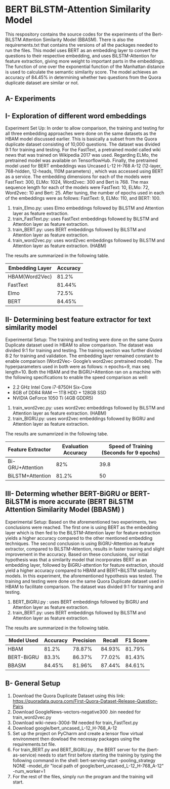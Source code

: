 BERT BiLSTM-Attention Similarity Model
======================================


This respository contains the source codes for the experiments of the Bert-BiLSTM Attention Similarity Model (BBASM). There is also the requirements.txt that contains the versions of all the packages needed to run the files. This model uses BERT as an embedding layer to convert the questions to their respective embedding, and uses BiLSTM-Attention for feature extraction, giving more weight to important parts in the embeddings.  The function of one over the exponential function of the Manhattan distance is used to calculate the semantic similarity score. The model achieves an accuracy  of 84.45% in determining whether two questions from the Quora duplicate dataset are similar or not.

A- Experiments
--------------

I- Exploration of different word embeddings
--------------------------------------------

Experiment Set Up: In order to allow comparison, the training and testing for all three embedding approaches were done on the same datasets as the HBAM model discussed
earlier. This is basically a subset from the Quora duplicate dataset consisting of 10,000 questions. The dataset was divided 9:1 for training and testing. For the FastText, a pretrained model called wiki news that was trained on Wikipedia 2017 was used. Regarding ELMo, the pretrained model was available on TensorflowHub. Finally, the pretrained model used for BERT embeddings was Uncased L-12 H-768 A-12 (12-layer, 768-hidden, 12-heads, 110M parameters) , which was accessed using BERT as a service. The embedding dimensions for each of the models were FastText: 300, ELMo: 1024, Word2vec: 300 and Bert is 768. The max sequence length for each of the models were FastText: 10, ELMo: 72, Word2vec: 10 and Bert: 25. After tuning, the number of epochs used in each of the embeddings were as follows: FastText: 9, ELMo: 110, and BERT: 100.

1) train_Elmo.py: uses Elmo embeddings followed by BiLSTM and Attention layer as feature extraction.
2) train_FastText.py: uses FastText embeddings followed by BiLSTM and Attention layer as feature extraction.
3) train_BERT.py: uses BERT embeddings followed by BiLSTM and Attention layer as feature extraction.
4) train_word2vec.py: uses word2vec embeddings followed by BiLSTM and Attention layer as feature extraction. (HABM)

The results are summarized in the following table. 

|Embedding Layer| Accuracy|
| -----------   | --------|
|HBAM(Word2Vec)  |  81.2% |
| FastText      |  81.44% |
| Elmo     |   72.5% |
 | BERT      | 84.45% |
 
 
 
 
 
II- Determining best feature extractor for text similarity model
----------------------------------------------------------------

Experimental Setup: The training and testing were done on the same Quora Duplicate dataset used in HBAM to allow comparison. The dataset was divided 9:1 for training
and testing. The training section was further divided 8:2 for training and validation. The embedding layer remained constant to enable comparison (Word2Vec- Google’s word2vec
pretrained model). The hyperparameters used in both were as follows: n epochs=9, max seq length=10. Both the HBAM and the BiGRU+Attention ran on a machine with the following specifications to enable the speed comparison as well:
* 2.2 GHz Intel Core i7-8750H Six-Core
* 8GB of DDR4 RAM — 1TB HDD + 128GB SSD
* NVIDIA GeForce 1050 Ti (4GB GDDR5)

1) train_word2vec.py: uses word2vec embeddings followed by BiLSTM and Attention layer as feature extraction. (HABM)
2) train_BIGRU.py: uses word2vec embeddings followed by BiGRU and Attention layer as feature extraction. 


The results are sumamrized in the following tabe.  

|Feature Extractor    |              Evaluation Accuracy  |   Speed of Training (Seconds for 9 epochs) |
| ----------------- | ------------------------ | ---------------------------------|
|Bi-GRU+Attention        |           82%       |               39.8 |
|BiLSTM+Attention    |              81.2%    |                50 |




III- Determing whether BERT-BiGRU or BERT-BiLSTM is more accurate (BERT BiLSTM Attention Similarity Model (BBASM) )
------------------------------------------------------------------------------------------------------------------

Experimental Setup: Based on the aforementioned two experiments, two conclusions were reached. The first one is using BERT as the embedding layer which is then fed to the BiLSTM-Attention layer for feature extraction yields a higher accuracy compared to the other mentioned embedding techniques. The second conclusion is using BiGRU-Attention as feature extractor, compared to BiLSTM-Attention, results in faster training and slight improvement in the accuracy. Based on these conclusions, our initial hypothesis was that
a similarity model that incorporates BERT as an embedding layer, followed by BiGRU-attention for feature extraction, should yield a higher accuracy compared to HBAM and BERT+BiLSTM similarity models. In this experiment, the aforementioned hypothesis was tested. The training and testing were done on the same Quora Duplicate dataset used in HBAM to facilitate comparison. The dataset was divided 9:1 for training and testing.

1) BERT_BiGRU.py : uses BERT embeddings followed by BiGRU and Attention layer as feature extraction. 
2) train_BERT.py: uses BERT embeddings followed by BiLSTM and Attention layer as feature extraction.

The results are summarized in the following table.

|Model Used   |     Accuracy   |    Precision  |   Recall  |    F1 Score |
| --------- |   ---------- | ----------- | -------------- | ---------- |
| HBAM     |         81.2%    |      78.87%   |     84.93%  |    81.79% |
| BERT-BiGRU    |    83.3%   |       86.37%  |      77.02%  |    81.43% |
|BBASM    |         84.45%   |      81.96%   |     87.44%  |    84.61% |





B- General Setup
----------------

1) Download the Quora Duplicate Dataset using this link: https://quoradata.quora.com/First-Quora-Dataset-Release-Question-Pairs
2) Download GoogleNews-vectors-negative300 .bin needed for train_word2vec.py
3) Download wiki-news-300d-1M  needed for train_FastText.py
4) Download google/bert_uncased_L-12_H-768_A-12
4) Set up the project on PyCharm and create a tensor flow virtual environment then dowload the necessay packages using the requirements.txt file.
5) For train_BERT.py and BERT_BiGRU.py , the BERT server for the (bert-as-service) needs to start first before starting the training by typing the following command in the shell: bert-serving-start -pooling_strategy NONE -model_dir "local path of google/bert_uncased_L-12_H-768_A-12" -num_worker=1
6) For the rest of the files, simply run the program and the training will start. 

